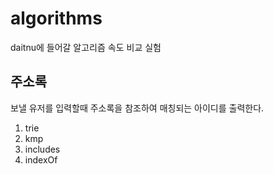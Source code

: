 # algorithms

daitnu에 들어갈 알고리즘 속도 비교 실험

## 주소록 
보낼 유저를 입력할때 주소록을 참조하여 매칭되는 아이디를 출력한다.

1. trie
2. kmp
3. includes
4. indexOf




